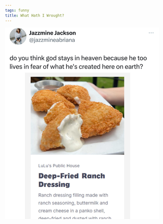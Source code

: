 ```yaml
---
tags: funny
title: What Hath I Wrought?
---
```


![ranch](https://raw.githubusercontent.com/muneer78/muneer78.github.io/master/images/ranch.jpg)
